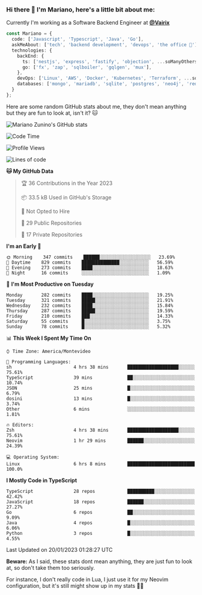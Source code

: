 ### Hi there 👋 I'm Mariano, here's a little bit about me:

Currently I'm working as a Software Backend Engineer at [**@Vairix**](https://vairix.com)

```ts
const Mariano = {
  code: ['Javascript', 'Typescript', 'Java', 'Go'],
  askMeAbout: ['tech', 'backend development', 'devops', 'the office 💼'],
  technologies: {
    backEnd: {
      ts: ['nestjs', 'express', 'fastify', 'objection', ...soManyOthersFrameworks],
      go: ['fx', 'zap', 'sqlboiler', 'gqlgen', 'mux'],
    },
    devOps: ['Linux', 'AWS', 'Docker', 'Kubernetes', 'Terraform', ...soManyOthersTools],
    databases: ['mongo', 'mariadb', 'sqlite', 'postgres', 'neo4j', 'redis'],
  }
};
```

Here are some random GitHub stats about me, they don't mean anything but they are fun to look at, isn't it? 🐱

![Mariano Zunino's GitHub stats](https://github-readme-stats.vercel.app/api?username=marianozunino&count_private=true&show_icons=true&theme=radical)

<!--START_SECTION:waka-->
![Code Time](http://img.shields.io/badge/Code%20Time-444%20hrs%2041%20mins-blue)

![Profile Views](http://img.shields.io/badge/Profile%20Views-0-blue)

![Lines of code](https://img.shields.io/badge/From%20Hello%20World%20I%27ve%20Written-412%20Thousand%20lines%20of%20code-blue)

**🐱 My GitHub Data** 

> 🏆 36 Contributions in the Year 2023
 > 
> 📦 33.5 kB Used in GitHub's Storage 
 > 
> 🚫 Not Opted to Hire
 > 
> 📜 29 Public Repositories 
 > 
> 🔑 17 Private Repositories  
 > 
**I'm an Early 🐤** 

```text
🌞 Morning    347 commits    ██████░░░░░░░░░░░░░░░░░░░   23.69% 
🌆 Daytime    829 commits    ██████████████░░░░░░░░░░░   56.59% 
🌃 Evening    273 commits    ████░░░░░░░░░░░░░░░░░░░░░   18.63% 
🌙 Night      16 commits     ░░░░░░░░░░░░░░░░░░░░░░░░░   1.09%

```
📅 **I'm Most Productive on Tuesday** 

```text
Monday       282 commits    ████░░░░░░░░░░░░░░░░░░░░░   19.25% 
Tuesday      321 commits    █████░░░░░░░░░░░░░░░░░░░░   21.91% 
Wednesday    232 commits    ████░░░░░░░░░░░░░░░░░░░░░   15.84% 
Thursday     287 commits    █████░░░░░░░░░░░░░░░░░░░░   19.59% 
Friday       210 commits    ███░░░░░░░░░░░░░░░░░░░░░░   14.33% 
Saturday     55 commits     █░░░░░░░░░░░░░░░░░░░░░░░░   3.75% 
Sunday       78 commits     █░░░░░░░░░░░░░░░░░░░░░░░░   5.32%

```


📊 **This Week I Spent My Time On** 

```text
⌚︎ Time Zone: America/Montevideo

💬 Programming Languages: 
sh                       4 hrs 38 mins       ███████████████████░░░░░░   75.61% 
TypeScript               39 mins             ██░░░░░░░░░░░░░░░░░░░░░░░   10.74% 
JSON                     25 mins             █░░░░░░░░░░░░░░░░░░░░░░░░   6.79% 
dosini                   13 mins             █░░░░░░░░░░░░░░░░░░░░░░░░   3.74% 
Other                    6 mins              ░░░░░░░░░░░░░░░░░░░░░░░░░   1.81%

🔥 Editors: 
Zsh                      4 hrs 38 mins       ███████████████████░░░░░░   75.61% 
Neovim                   1 hr 29 mins        ██████░░░░░░░░░░░░░░░░░░░   24.39%

💻 Operating System: 
Linux                    6 hrs 8 mins        █████████████████████████   100.0%

```

**I Mostly Code in TypeScript** 

```text
TypeScript               28 repos            ██████████░░░░░░░░░░░░░░░   42.42% 
JavaScript               18 repos            ██████░░░░░░░░░░░░░░░░░░░   27.27% 
Go                       6 repos             ██░░░░░░░░░░░░░░░░░░░░░░░   9.09% 
Java                     4 repos             █░░░░░░░░░░░░░░░░░░░░░░░░   6.06% 
Python                   3 repos             █░░░░░░░░░░░░░░░░░░░░░░░░   4.55%

```



 Last Updated on 20/01/2023 01:28:27 UTC
<!--END_SECTION:waka-->

**Beware:** As I said, these stats dont mean anything, they are just fun to look at, so don't take them too seriously.

For instance, I don't really code in Lua, I just use it for my Neovim configuration, but it's still might show up in my stats 🤷‍♂️
